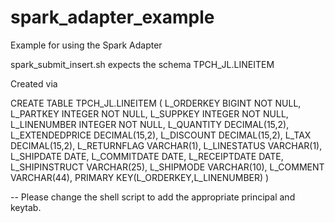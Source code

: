 # spark_adapter_example
Example for using the Spark Adapter

spark_submit_insert.sh expects the schema TPCH_JL.LINEITEM

Created via

CREATE TABLE TPCH_JL.LINEITEM (
   L_ORDERKEY BIGINT NOT NULL,
   L_PARTKEY INTEGER NOT NULL,
   L_SUPPKEY INTEGER NOT NULL,
   L_LINENUMBER INTEGER NOT NULL,
   L_QUANTITY DECIMAL(15,2),
   L_EXTENDEDPRICE DECIMAL(15,2),
   L_DISCOUNT DECIMAL(15,2),
   L_TAX DECIMAL(15,2),
   L_RETURNFLAG VARCHAR(1),
   L_LINESTATUS VARCHAR(1),
   L_SHIPDATE DATE,
   L_COMMITDATE DATE,
   L_RECEIPTDATE DATE,
   L_SHIPINSTRUCT VARCHAR(25),
   L_SHIPMODE VARCHAR(10),
   L_COMMENT VARCHAR(44),
   PRIMARY KEY(L_ORDERKEY,L_LINENUMBER)
   )
   
-- Please change the shell script to add the appropriate principal and keytab.   